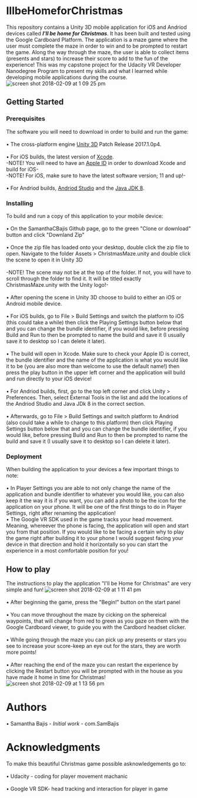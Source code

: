 # IllbeHomeforChristmas
This repository contains a Unity 3D mobile application for iOS and Andriod devices called **_I'll be home for Christmas_**. It has been built and tested using the Google Cardboard Platform. The application is a maze game where the user must complete the maze in order to win  and to be prompted to restart the game. Along the way through the maze, the user is able to collect items (presents and stars) to increase their score to add to the fun of the experience! This was my capstone project for the Udacity VR Developer Nanodegree Program to present my skills and what I learned while developing mobile applications during the course.
<br />![screen shot 2018-02-09 at 1 09 25 pm](https://user-images.githubusercontent.com/35173600/36042633-8a9ecb74-0d9a-11e8-8d69-0a211ec999e3.png)
## Getting Started
### Prerequisites
The software you will need to download in order to build and run the game:
<br />
<br /> • The cross-platform engine [Unity 3D](https://unity3d.com/unity/qa/patch-releases/2017.1.0p4 "Unity 3D download") Patch Release 2017.1.0p4.
<br />
<br /> • For iOS builds, the latest version of [Xcode](https://developer.apple.com/download/ "Xcode 9.3 Beta"). 
<br /> -NOTE! You will need to have an [Apple ID](https://appleid.apple.com/account#!&page=create "Developer Account") in order to download Xcode and build for iOS-
<br /> -NOTE! For iOS, make sure to have the latest software version; 11 and up!-
<br />
<br /> • For Andriod builds, [Andriod Studio](https://developer.android.com/studio/index.html "Andriod Studio download") and the [Java JDK 8](http://www.oracle.com/technetwork/java/javase/downloads/jdk8-downloads-2133151.html "JDK download").
<br />
### Installing
To build and run a copy of this application to your mobile device:
<br />
<br /> • On the SamanthaCBajis Github page, go to the green "Clone or download" button and click "Downland Zip"
<br />
<br /> • Once the zip file has loaded onto your desktop, double click the zip file to open. Navigate to the folder Assets > ChristmasMaze.unity and double click the scene to open it in Unity 3D
<br />
<br /> -NOTE! The scene may not be at the top of the folder. If not, you will have to scroll through the folder to find it. It will be titled exactly ChristmasMaze.unity with the Unity logo!-
<br />
<br /> • After opening the scene in Unity 3D choose to build to either an iOS or Android mobile device.
<br />
<br />        • For iOS builds, go to File > Build Settings and switch the platform to iOS (this could take a while) then click the Playing Settings button below that and you can change the bundle identifier, if you would like, before pressing Build and Run to then be prompted to name the build and save it (I usually save it to desktop so I can delete it later). 
<br />
<br />        • The build will open in Xcode. Make sure to check your Apple ID is correct, the bundle identifier and the name of the application is what you would like it to be (you are also more than welcome to use the default name!) then press the play button in the upper left corner and the application will build and run directly to your iOS device!
<br />
<br />        • For Andriod builds, first, go to the top left corner and click Unity > Preferences. Then, select External Tools in the list and add the locations of the Andriod Studio and Java JDk 8 in the correct section.
<br />
<br />        • Afterwards, go to File > Build Settings and switch platform to Andriod (also could take a while to change to this platform) then click Playing Settings button below that and you can change the bundle identifier, if you would like, before pressing Build and Run to then be prompted to name the build and save it (I usually save it to desktop so I can delete it later). 
### Deployment
When building the application to your devices a few important things to note:
<br />
<br /> • In Player Settings you are able to not only change the name of the application and bundle identifier to whatever you would like, you can also keep it the way it is if you want, you can add a photo to be the icon for the application on your phone. It will be one of the first things to do in Player Settings, right after renaming the application!
<br /> • The Google VR SDK used in the game tracks your head movement. Meaning, whereever the phone is facing, the application will open and start you from that position. If you would like to be facing a certain why to play the game right after building it to your phone I would suggest facing your device in that direction and hold it horizontally so you can start the experience in a most comfortable position for you!
## How to play
The instructions to play the application "I'll be Home for Christmas" are very simple and fun!
![screen shot 2018-02-09 at 1 11 41 pm](https://user-images.githubusercontent.com/35173600/36042722-d2b82748-0d9a-11e8-9879-879e8527206b.png)
<br />
<br /> • After beginning the game, press the "Begin!" button on the start panel
<br />
<br /> • You can move throughout the maze by cicking on the sphereical waypoints, that will change from red to green as you gaze on them with  the Google Cardboard viewer, to guide you with the Cardbord headset clicker.
<br />
<br /> • While going through the maze you can pick up any presents or stars you see to increase your score-keep an eye out for the stars, they are worth more points!
<br />
<br /> • After reaching the end of the maze you can restart the experience by clicking the Restart button you will be prompted with in the house as you have made it home in time for Christmas!
![screen shot 2018-02-09 at 1 13 56 pm](https://user-images.githubusercontent.com/35173600/36042827-288861f6-0d9b-11e8-8c95-74611514adb0.png)
# Authors
• Samantha Bajis - _Initial work_ - com.SamBajis
# Acknowledgments
To make this beautiful Christmas game possible asknowledgements go to:
<br /> 
<br /> • Udacity - coding for player movement machanic
<br /> 
<br /> • Google VR SDK- head tracking and interaction for player in game
